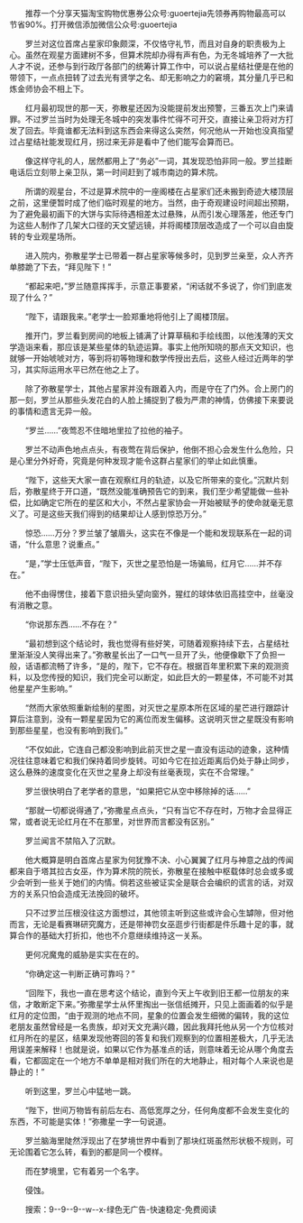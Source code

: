 　　推荐一个分享天猫淘宝购物优惠券公众号:guoertejia先领券再购物最高可以节省90%。打开微信添加微信公众号:guoertejia

　　罗兰对这位首席占星家印象颇深，不仅恪守礼节，而且对自身的职责极为上心。虽然在观星方面建树不多，但算术院却办得有声有色，为无冬城培养了一大批人才不说，还参与到行政厅各部门的统筹计算工作中，可以说占星结社便是在他的带领下，一点点扭转了过去光有贤学之名、却无影响之力的窘境，其分量几乎已和炼金师协会不相上下。

　　红月最初现世的那一天，弥散星还因为没能提前发出预警，三番五次上门来请罪。不过罗兰当时为处理无冬城中的突发事件忙得不可开交，直接让亲卫将对方打发了回去。毕竟谁都无法料到这东西会来得这么突然，何况他从一开始也没真指望过占星结社能发现红月，拐过来无非是看中了他们能写会算而已。

　　像这样守礼的人，居然都用上了“务必”一词，其发现恐怕非同一般。罗兰挂断电话后立刻带上亲卫队，第一时间赶到了城市南边的算术院。

　　所谓的观星台，不过是算术院中的一座阁楼在占星家们还未搬到奇迹大楼顶层之前，这里便暂时成了他们临时观星的地方。当然，由于奇观建设时间超出预期，为了避免最初画下的大饼与实际待遇相差太过悬殊，从而引发心理落差，他还专门为这些人制作了几架大口径的天文望远镜，并将阁楼顶层改造成了一个可以自由旋转的专业观星场所。

　　进入院内，弥散星学士已带着一群占星家等候多时，见到罗兰亲至，众人齐齐单膝跪了下去，“拜见陛下！”

　　“都起来吧，”罗兰随意挥挥手，示意正事要紧，“闲话就不多说了，你们到底发现了什么？”

　　“陛下，请跟我来。”老学士一脸郑重地将他引上了阁楼顶层。

　　推开门，罗兰看到房间的地板上铺满了计算草稿和手绘线图，以他浅薄的天文学造诣来看，那应该是某些星体的轨迹运算。事实上他所知晓的那点天文知识，也就够一开始唬唬对方，等到将初等物理和数学传授出去后，这些人经过近两年的学习，其实际运用水平已然在他之上了。

　　除了弥散星学士，其他占星家并没有跟着入内，而是守在了门外。合上房门的那一刻，罗兰从那些头发花白的人脸上捕捉到了极为严肃的神情，仿佛接下来要说的事情和遗言无异一般。

　　“罗兰……”夜莺忍不住暗地里拉了拉他的袖子。

　　罗兰不动声色地点点头，有夜莺在背后保护，他倒不担心会发生什么危险，只是心里分外好奇，究竟是何种发现才能令这群占星家们的举止如此慎重。

　　“陛下，这些天大家一直在观察红月的轨迹，以及它所带来的变化。”沉默片刻后，弥散星终于开口道，“既然没能准确预告它的到来，我们至少希望能做一些补偿，比如确定它所在的星区和大小，不然占星家协会一开始被赋予的使命就毫无意义了。可是这些天我们得到的结果却让人感到惊恐万分。”

　　惊恐……万分？罗兰皱了皱眉头，这实在不像是一个能和发现联系在一起的词语，“什么意思？说重点。”

　　“是，”学士压低声音，“陛下，灭世之星恐怕是一场骗局，红月它……并不存在。”

　　他不由得愣住，接着下意识扭头望向窗外，猩红的球体依旧高挂空中，丝毫没有消散之意。

　　“你说那东西……不存在？”

　　“最初想到这个结论时，我也觉得有些好笑，可随着观察持续下去，占星结社里渐渐没人笑得出来了。”弥散星长出了一口气一旦开了头，他便像歇下了负担一般，话语都流畅了许多，“是的，陛下，它不存在。根据百年里积累下来的观测资料，以及您传授的知识，我们完全可以断定，如此巨大的一颗星体，不可能不对其他星星产生影响。”

　　“然而大家依照重新绘制的星图，对灭世之星原本所在区域的星芒进行跟踪计算后注意到，没有一颗星星因为它的离位而发生偏移。这说明灭世之星既没有影响到那些星星，也没有影响到我们。”

　　“不仅如此，它连自己都没影响到此前灭世之星一直没有运动的迹象，这种情况往往意味着它和我们保持着同步旋转。可如今它在拉近距离后仍处于静止同步，这么悬殊的速度变化在灭世之星身上却没有丝毫表现，实在不合常理。”

　　罗兰很快明白了老学者的意思，“如果把它从空中移除掉的话……”

　　“那就一切都说得通了，”弥撒星点点头，“只有当它不存在时，万物才会显得正常，或者说无论红月在不在那里，对世界而言都没有区别。”

　　罗兰闻言不禁陷入了沉默。

　　他大概算是明白首席占星家为何犹豫不决、小心翼翼了红月与神意之战的传闻都来自于塔其拉古女巫，作为算术院的院长，弥散星在接触中枢载体时总会或多或少会听到一些关于她们的内情。倘若这些被证实全是联合会编织的谎言的话，对双方的关系只怕会造成无法挽回的破坏。

　　只不过罗兰压根没往这方面想过，其他领主听到这些或许会心生罅隙，但对他而言，无论是看赛琳研究魔方，还是带神罚女巫逛步行街都是件乐趣十足的事，就算合作的基础大打折扣，他也不介意继续维持这一关系。

　　更何况魔鬼的威胁是实实在在的。

　　“你确定这一判断正确可靠吗？”

　　“回陛下，我也一直在思考这个结论，直到今天上午收到旧王都一位朋友的来信，才敢断定下来。”弥撒星学士从怀里掏出一张信纸摊开，只见上面画着的似乎是红月的定位图，“由于观测的地点不同，星象的位置会发生细微的偏转，我的这位老朋友虽然曾经是一名贵族，却对天文充满兴趣，因此我拜托他从另一个方位核对红月所在的星区，结果发现他寄回的答复和我们观察到的位置相差极大，几乎无法用误差来解释！也就是说，如果以它作为基准点的话，则意味着无论从哪个角度去看，它都固定在一个地方不单单是相对我们所在的大地静止，相对每个人来说也是静止的！”

　　听到这里，罗兰心中猛地一跳。

　　“陛下，世间万物皆有前后左右、高低宽厚之分，任何角度都不会发生变化的东西，不可能是实体！”弥撒星一字一句说道。

　　罗兰脑海里陡然浮现出了在梦境世界中看到了那块红斑虽然形状极不规则，可无论围着它怎么转，看到的都是同一个模样。

　　而在梦境里，它有着另一个名字。

　　侵蚀。

　　搜索：9--9--9--w--x-绿色无广告-快速稳定-免费阅读
